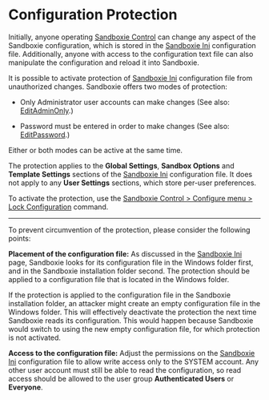# Configuration Protection

Initially, anyone operating [Sandboxie Control](SP_SBControl.md) can change any aspect of the Sandboxie configuration, which is stored in the [Sandboxie Ini](SandboxieIni.md) configuration file. Additionally, anyone with access to the configuration text file can also manipulate the configuration and reload it into Sandboxie.

It is possible to activate protection of [Sandboxie Ini](SandboxieIni.md) configuration file from unauthorized changes. Sandboxie offers two modes of protection:

*   Only Administrator user accounts can make changes (See also: [EditAdminOnly](EditAdminOnly.md).)

*   Password must be entered in order to make changes (See also: [EditPassword](EditPassword.md).)

Either or both modes can be active at the same time.

The protection applies to the **Global Settings**, **Sandbox Options** and **Template Settings** sections of the [Sandboxie Ini](SandboxieIni.md) configuration file. It does not apply to any **User Settings** sections, which store per-user preferences.

To activate the protection, use the [Sandboxie Control > Configure menu > Lock Configuration](SBControl_OptionsMenu.md#lock-configuration) command.

* * *

To prevent circumvention of the protection, please consider the following points:

**Placement of the configuration file:** As discussed in the [Sandboxie Ini](SandboxieIni.md) page, Sandboxie looks for its configuration file in the Windows folder first, and in the Sandboxie installation folder second. The protection should be applied to a configuration file that is located in the Windows folder.

If the protection is applied to the configuration file in the Sandboxie installation folder, an attacker might create an empty configuration file in the Windows folder. This will effectively deactivate the protection the next time Sandboxie reads its configuration. This would happen because Sandboxie would switch to using the new empty configuration file, for which protection is not activated.

**Access to the configuration file:** Adjust the permissions on the [Sandboxie Ini](SandboxieIni.md) configuration file to allow write access only to the SYSTEM account. Any other user account must still be able to read the configuration, so read access should be allowed to the user group **Authenticated Users** or **Everyone**.
